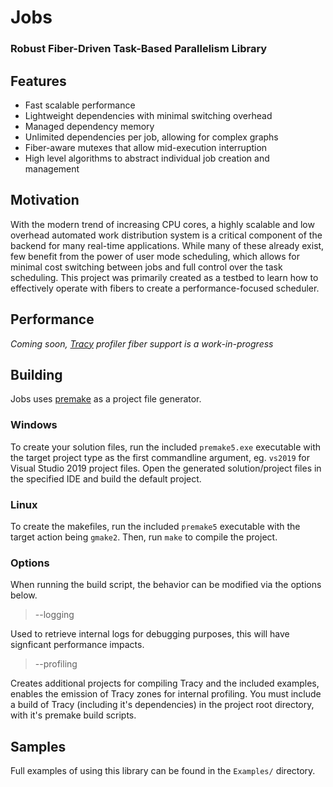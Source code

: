 # Jobs
### Robust Fiber-Driven Task-Based Parallelism Library

## Features
- Fast scalable performance
- Lightweight dependencies with minimal switching overhead
- Managed dependency memory
- Unlimited dependencies per job, allowing for complex graphs
- Fiber-aware mutexes that allow mid-execution interruption
- High level algorithms to abstract individual job creation and management

## Motivation
With the modern trend of increasing CPU cores, a highly scalable and low overhead automated work distribution system is a critical component of the backend for many real-time applications. While many of these already exist, few benefit from the power of user mode scheduling, which allows for minimal cost switching between jobs and full control over the task scheduling. This project was primarily created as a testbed to learn how to effectively operate with fibers to create a performance-focused scheduler.

## Performance
*Coming soon, [Tracy](https://github.com/wolfpld/tracy) profiler fiber support is a work-in-progress*

## Building
Jobs uses [premake](https://premake.github.io/) as a project file generator.
### Windows
To create your solution files, run the included `premake5.exe` executable with the target project type as the first commandline argument, eg. `vs2019` for Visual Studio 2019 project files. Open the generated solution/project files in the specified IDE and build the default project.
### Linux
To create the makefiles, run the included `premake5` executable with the target action being `gmake2`. Then, run `make` to compile the project.

### Options
When running the build script, the behavior can be modified via the options below.
> --logging

Used to retrieve internal logs for debugging purposes, this will have signficant performance impacts.
> --profiling

Creates additional projects for compiling Tracy and the included examples, enables the emission of Tracy zones for internal profiling. You must include a build of Tracy (including it's dependencies) in the project root directory, with it's premake build scripts.

## Samples
Full examples of using this library can be found in the `Examples/` directory.

